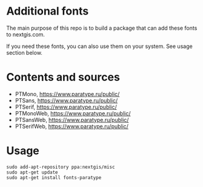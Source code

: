 # Additional fonts
The main purpose of this repo is to build a package that can add these fonts to nextgis.com.

If you need these fonts, you can also use them on your system. See usage section below.

# Contents and sources

* PTMono, https://www.paratype.ru/public/
* PTSans, https://www.paratype.ru/public/
* PTSerif, https://www.paratype.ru/public/
* PTMonoWeb, https://www.paratype.ru/public/
* PTSansWeb, https://www.paratype.ru/public/
* PTSerifWeb, https://www.paratype.ru/public/

# Usage
```
sudo add-apt-repository ppa:nextgis/misc
sudo apt-get update
sudo apt-get install fonts-paratype
```
